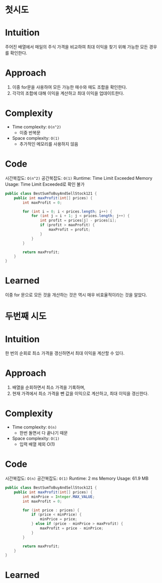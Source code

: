 # 첫시도

# Intuition
주어진 배열에서 매일의 주식 가격을 비교하여 최대 이익을 찾기 위해 가능한 모든 경우를 확인한다.

# Approach
1. 이중 for문을 사용하여 모든 가능한 매수와 매도 조합을 확인한다.
2. 각각의 조합에 대해 이익을 계산하고 최대 이익을 업데이트한다.

# Complexity
- Time complexity: `O(n^2)`
    - 이중 반복문
- Space complexity: `O(1)`
    - 추가적인 메모리를 사용하지 않음

# Code
시간복잡도: `O(n^2)`
공간복잡도: `O(1)`
Runtime: Time Limit Exceeded
Memory Usage: Time Limit Exceeded로 확인 불가

```java
public class BestSumToBuyAndSellStock121 {
    public int maxProfit(int[] prices) {
        int maxProfit = 0;

        for (int i = 0; i < prices.length; i++) {
            for (int j = i + 1; j < prices.length; j++) {
                int profit = prices[j] - prices[i];
                if (profit > maxProfit) {
                    maxProfit = profit;
                }
            }
        }

        return maxProfit;
    }
}
```

# Learned
이중 for 문으로 모든 것을 개산하는 것은 역시 매우 비효율적이라는 것을 알았다.

# 두번째 시도
# Intuition
한 번의 순회로 최소 가격을 갱신하면서 최대 이익을 계산할 수 있다.

# Approach
1. 배열을 순회하면서 최소 가격을 기록하며, 
2. 현재 가격에서 최소 가격을 뺀 값을 이익으로 계산하고, 최대 이익을 갱신한다.

# Complexity
- Time complexity: `O(n)`
    - 한번 돌면서 다 끝나기 때문
- Space complexity: `O(1)`
    - 입력 배열 제외 O(1)

# Code
시간복잡도: `O(n)`
공간복잡도: `O(1)`
Runtime: 2 ms
Memory Usage: 61.9 MB
```java
public class BestSumToBuyAndSellStock121 {
    public int maxProfit(int[] prices) {
        int minPrice = Integer.MAX_VALUE;
        int maxProfit = 0;

        for (int price : prices) {
            if (price < minPrice) {
                minPrice = price;
            } else if (price - minPrice > maxProfit) {
                maxProfit = price - minPrice;
            }
        }

        return maxProfit;
    }
}
```

# Learned
